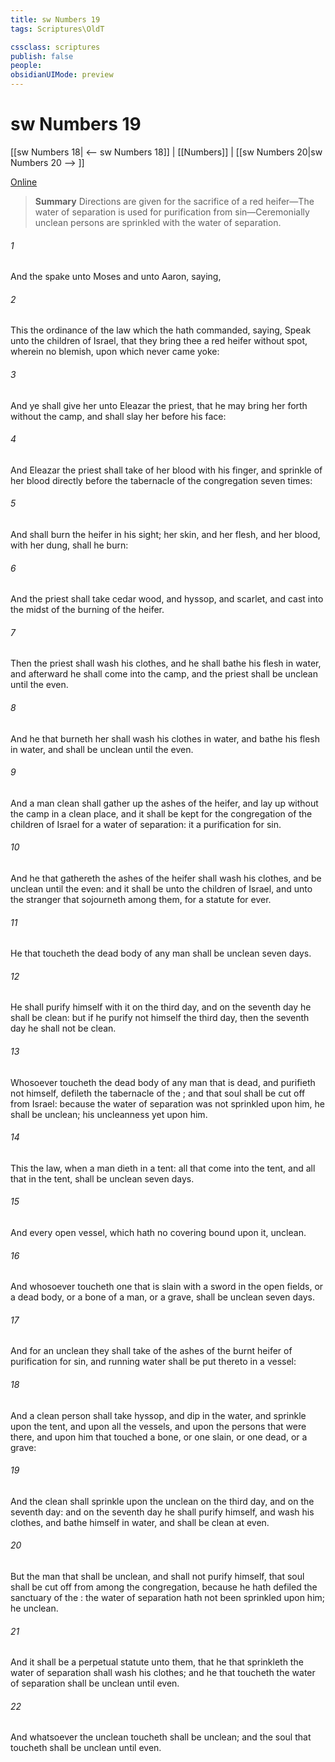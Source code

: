 ```yaml
---
title: sw Numbers 19
tags: Scriptures\OldT

cssclass: scriptures
publish: false
people:
obsidianUIMode: preview
---
```


# sw Numbers 19
[[sw Numbers 18| <-- sw Numbers 18]] | [[Numbers]] | [[sw Numbers 20|sw Numbers 20 --> ]]

[Online](https://churchofjesuschrist.org/study/scriptures/ot/num/19?lang=eng)

> __Summary__
Directions are given for the sacrifice of a red heifer—The water of separation is used for purification from sin—Ceremonially unclean persons are sprinkled with the water of separation.

###### 1 
And the  spake unto Moses and unto Aaron, saying,

###### 2 
This  the ordinance of the law which the  hath commanded, saying, Speak unto the children of Israel, that they bring thee a red heifer without spot, wherein  no blemish,  upon which never came yoke:

###### 3 
And ye shall give her unto Eleazar the priest, that he may bring her forth without the camp, and  shall slay her before his face:

###### 4 
And Eleazar the priest shall take of her blood with his finger, and sprinkle of her blood directly before the tabernacle of the congregation seven times:

###### 5 
And  shall burn the heifer in his sight; her skin, and her flesh, and her blood, with her dung, shall he burn:

###### 6 
And the priest shall take cedar wood, and hyssop, and scarlet, and cast  into the midst of the burning of the heifer.

###### 7 
Then the priest shall wash his clothes, and he shall bathe his flesh in water, and afterward he shall come into the camp, and the priest shall be unclean until the even.

###### 8 
And he that burneth her shall wash his clothes in water, and bathe his flesh in water, and shall be unclean until the even.

###### 9 
And a man  clean shall gather up the ashes of the heifer, and lay  up without the camp in a clean place, and it shall be kept for the congregation of the children of Israel for a water of separation: it  a purification for sin.

###### 10 
And he that gathereth the ashes of the heifer shall wash his clothes, and be unclean until the even: and it shall be unto the children of Israel, and unto the stranger that sojourneth among them, for a statute for ever.

###### 11 
He that toucheth the dead body of any man shall be unclean seven days.

###### 12 
He shall purify himself with it on the third day, and on the seventh day he shall be clean: but if he purify not himself the third day, then the seventh day he shall not be clean.

###### 13 
Whosoever toucheth the dead body of any man that is dead, and purifieth not himself, defileth the tabernacle of the ; and that soul shall be cut off from Israel: because the water of separation was not sprinkled upon him, he shall be unclean; his uncleanness  yet upon him.

###### 14 
This  the law, when a man dieth in a tent: all that come into the tent, and all that  in the tent, shall be unclean seven days.

###### 15 
And every open vessel, which hath no covering bound upon it,  unclean.

###### 16 
And whosoever toucheth one that is slain with a sword in the open fields, or a dead body, or a bone of a man, or a grave, shall be unclean seven days.

###### 17 
And for an unclean  they shall take of the ashes of the burnt heifer of purification for sin, and running water shall be put thereto in a vessel:

###### 18 
And a clean person shall take hyssop, and dip  in the water, and sprinkle  upon the tent, and upon all the vessels, and upon the persons that were there, and upon him that touched a bone, or one slain, or one dead, or a grave:

###### 19 
And the clean  shall sprinkle upon the unclean on the third day, and on the seventh day: and on the seventh day he shall purify himself, and wash his clothes, and bathe himself in water, and shall be clean at even.

###### 20 
But the man that shall be unclean, and shall not purify himself, that soul shall be cut off from among the congregation, because he hath defiled the sanctuary of the : the water of separation hath not been sprinkled upon him; he  unclean.

###### 21 
And it shall be a perpetual statute unto them, that he that sprinkleth the water of separation shall wash his clothes; and he that toucheth the water of separation shall be unclean until even.

###### 22 
And whatsoever the unclean  toucheth shall be unclean; and the soul that toucheth  shall be unclean until even.

